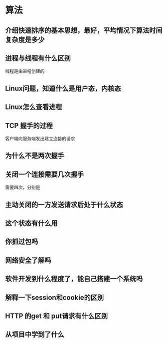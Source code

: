 # 算法

## 介绍快速排序的基本思想，最好，平均情况下算法时间复杂度是多少

## 进程与线程有什么区别

线程是由进程创建的

## Linux问题，知道什么是用户态，内核态

## Linux怎么查看进程

## TCP 握手的过程

客户端向服务端发出建立连接的请求

## 为什么不是两次握手

## 关闭一个连接需要几次握手

需要四次，分别是

## 主动关闭的一方发送请求后处于什么状态

## 这个状态有什么用

## 你抓过包吗

## 网络安全了解吗

## 软件开发到什么程度了，能自己搭建一个系统吗

## 解释一下session和cookie的区别

## HTTP 的get 和 put请求有什么区别

## 从项目中学到了什么

